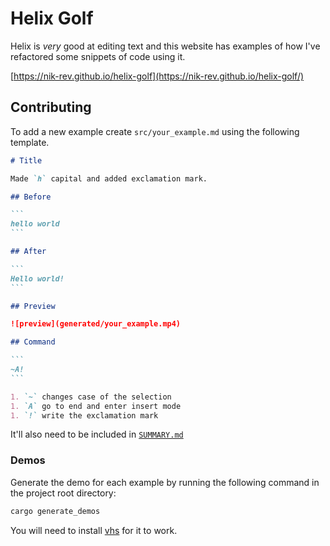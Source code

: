 # Helix Golf

Helix is _very_ good at editing text and this website has examples of how I've refactored some snippets of code using it.

[https://nik-rev.github.io/helix-golf](https://nik-rev.github.io/helix-golf/)

## Contributing

To add a new example create `src/your_example.md` using the following template.

````md
# Title

Made `h` capital and added exclamation mark.

## Before

```
hello world
```

## After

```
Hello world!
```

## Preview

![preview](generated/your_example.mp4)

## Command

```
~A!
```

1. `~` changes case of the selection
1. `A` go to end and enter insert mode
1. `!` write the exclamation mark
````

It'll also need to be included in [`SUMMARY.md`](src/SUMMARY.md)

### Demos

Generate the demo for each example by running the following command in the project root directory:

```sh
cargo generate_demos
```

You will need to install [vhs](https://github.com/charmbracelet/vhs) for it to work.
